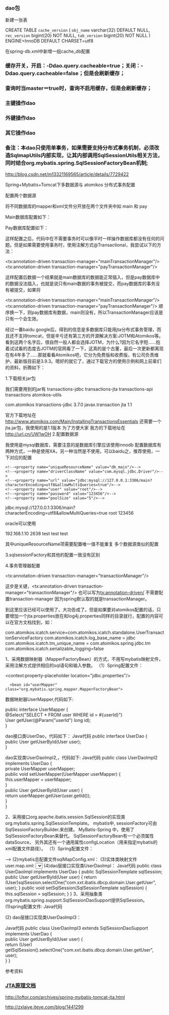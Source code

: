 ### dao包

新建一张表 

CREATE TABLE `cache_version` (
  `obj_name` varchar(32) DEFAULT NULL,
  `rec_version` bigint(20) NOT NULL,
  `tab_version` bigint(20) NOT NULL
) ENGINE=InnoDB DEFAULT CHARSET=utf8


在spring-db.xml中新增一组cache_db配置


### 缓存开关，开启：-Ddao.query.cacheable=true；关闭：-Ddao.query.cacheable=false；但是会刷新缓存；
### 查询时当master＝true时，查询不启用缓存，但是会刷新缓存；
### 主键操作dao
### 外键操作dao
### 其它操作dao
### 
### 

### 备注：本dao只使用单事务，如果需要支持分布式事务机制，必须改造SqlmapUtils内部实现，让其内部调用SqlSessionUtils相关方法，同时结合org.mybatis.spring.SqlSessionFactoryBean机制;

http://blog.csdn.net/m13321169565/article/details/7729422

Spring+Mybatis+Tomcat下多数据源与 atomikos 分布式事务配置

配置两个数据源

将不同数据库的mapper和xml文件分开放在两个文件夹中如 main 和 pay

Main数据库配置如下：

<bean id="mainDataSource" class="org.apache.commons.dbcp.BasicDataSource" destroy-method="close">
    <property name="driverClassName" value="com.mysql.jdbc.Driver"/>
    <property name="url" value="jdbc:mysql://127.0.0.1:3306/main?characterEncoding=utf8&allowMultiQueries=true"/>
    <property name="username" value="root"/>
    <property name="password" value="123456"/>
</bean>


<bean id="mainSqlSessionFactory" class="org.mybatis.spring.SqlSessionFactoryBean">
    <property name="dataSource" ref="mainDataSource"/>
    <property name="configLocation" value="classpath:mybatis.xml"/>
    <property name="mapperLocations" value="classpath*:mapper/main/*.xml"/>
</bean>

<!-- scan for mappers and let them be autowired -->
<bean class="org.mybatis.spring.mapper.MapperScannerConfigurer">
    <property name="sqlSessionFactoryBeanName" value="mainSqlSessionFactory"/>
    <!-- Mapper接口所在包名，Spring会自动查找其下的Mapper -->
    <property name="basePackage" value="com.loftor.mapper.main"/>
</bean>


Pay数据库配置如下：

<bean id="payDataSource" class="org.apache.commons.dbcp.BasicDataSource" destroy-method="close">
    <property name="driverClassName" value="com.mysql.jdbc.Driver"/>
    <property name="url" value="jdbc:mysql://127.0.0.1:3306/main?characterEncoding=utf8&allowMultiQueries=true"/>
    <property name="username" value="root"/>
    <property name="password" value="123456"/>
</bean>

<bean id="paySqlSessionFactory" class="org.mybatis.spring.SqlSessionFactoryBean">
    <property name="dataSource" ref="payDataSource"/>
    <property name="configLocation" value="classpath:mybatis.xml"/>
    <property name="mapperLocations" value="classpath*:mapper/pay/*.xml"/>
</bean>

<!-- scan for mappers and let them be autowired -->
<bean class="org.mybatis.spring.mapper.MapperScannerConfigurer">
    <property name="sqlSessionFactoryBeanName" value="paySqlSessionFactory"/>
    <!-- Mapper接口所在包名，Spring会自动查找其下的Mapper -->
    <property name="basePackage" value="com.loftor.mapper.pay"/>
</bean>

这样配置之后，代码中在不需要事务时可以像平时一样操作数据库都没有任何的问题。但是如果需要使用事务时，使用注解方式@Transactional，我尝试以下的方法：

<bean id="mainTransactionManager" class="org.springframework.jdbc.datasource.DataSourceTransactionManager">
    <property name="dataSource" ref="mainDataSource"/>
</bean>

<bean id="payTransactionManager" class="org.springframework.jdbc.datasource.DataSourceTransactionManager">
    <property name="dataSource" ref="payDataSource"/>
</bean>

<tx:annotation-driven transaction-manager="mainTransactionManager"/>
<tx:annotation-driven transaction-manager="payTransactionManager"/>

这样配置后数据一个结果就是main数据库的数据能正常插入，但是pay数据库中的数据没法插入，也就是说只有main数据的事务被提交，而pay数据库的事务没有被提交，如果将

<tx:annotation-driven transaction-manager="mainTransactionManager"/>
<tx:annotation-driven transaction-manager="payTransactionManager"/>
顺序换一下，则pay数据库有数据，main则没有，所以TransactionManager应该是只有一个会生效。

经过一番baidu google后，得到的信息是多数据库只能用jta分布式事务管理，而且还不支持tomcat，但是辛亏还有第三方的开源解决方案:JOTM和Atomikos等。看到这两个名字后，很自然一般人都会选择JOTM，为什么?因为它名字短……抱着试试看的态度去JOTM的官网看了一下，这真的是个古董，最后一次更新都离现在有4年多了……那就看看Atomikos吧，它分为免费版和收费版，有公司负责维护，最新版目前是3.9.3。嗯好的就它了，通过下载官方的使用示例和网上前辈们的资料，折腾如下：

1.下载相关jar包

我们需要用到的jar有
transactions-jdbc
transactions-jta
transactions-api
transactions
atomikos-utils

<dependency>  
    <groupId>com.atomikos</groupId>  
    <artifactId>transactions-jdbc</artifactId>  
    <version>3.7.0</version>  
</dependency>  
<dependency>  
    <groupId>javax.transaction</groupId>  
    <artifactId>jta</artifactId>  
    <version>1.1</version>  
</dependency>

官方下载地址在 http://www.atomikos.com/Main/InstallingTransactionsEssentials
还需要一个jta.jar包，我使用的是1.1版本
为了方便大家
我方的下载地址在 http://url.cn/UW1wOH
2.配置数据源

我使用是mysql数据库，需要注意的是数据库引擎应该使用innodb
配置数据库有两种方式，一种是使用XA，另一种当然是不使用，可以baidu之，推荐使用，一下对应的配置

<!-- 一般方式 -->
<!--<bean id="mainDataSource" class="com.atomikos.jdbc.nonxa.AtomikosNonXADataSourceBean" init-method="init" destroy-method="close">-->
    <!--<property name="uniqueResourceName" value="db_main"/>-->
    <!--<property name="driverClassName" value="com.mysql.jdbc.Driver"/>-->
    <!--<property name="url" value="jdbc:mysql://127.0.0.1:3306/main?characterEncoding=utf8&allowMultiQueries=true"/>-->
    <!--<property name="user" value="root"/>-->
    <!--<property name="password" value="123456"/>-->
    <!--<property name="poolSize" value="5"/>-->
<!--</bean>-->

<!-- XA方式 -->
<bean id="mainDataSource" class="com.atomikos.jdbc.AtomikosDataSourceBean" init-method="init" destroy-method="close">
    <property name="uniqueResourceName" value="db_main"/>
    <property name="xaDataSourceClassName" value="com.mysql.jdbc.jdbc2.optional.MysqlXADataSource"/>
    <property name="xaProperties">
        <props>
            <prop key="url">jdbc:mysql://127.0.0.1:3306/main?characterEncoding=utf8&allowMultiQueries=true</prop>
            <prop key="user">root</prop>
            <prop key="password">123456</prop>
        </props>
    </property>
    <property name="minPoolSize" value="10" />
    <property name="maxPoolSize" value="100" />
    <property name="borrowConnectionTimeout" value="30" />
    <property name="testQuery" value="select 1" />
    <property name="maintenanceInterval" value="60" />
</bean>

oracle可以使用

<bean id="oracleDataSource" class="com.atomikos.jdbc.AtomikosDataSourceBean" init-method="init" destroy-method="close">
    <property name="uniqueResourceName" value="oracleDataSource"/>
    <property name="xaDataSourceClassName" value="com.sybase.jdbc3.jdbc.SybXADataSource"/>
    <property name="xaProperties">
        <props>
            <prop key="serverName">192.168.1.10</prop>
                        <prop key="portNumber">2638</prop>
                        <prop key="databaseName">test</prop>
            <prop key="user">test</prop>
            <prop key="password">test</prop>
        </props>
    </property>
    <property name="minPoolSize" value="10" />
    <property name="maxPoolSize" value="100" />
    <property name="borrowConnectionTimeout" value="30" />
    <property name="testQuery" value="select 1" />
    <property name="maintenanceInterval" value="60" />
</bean>

其中uniqueResourceName项需要配置唯一值不能重复
多个数据源类似的配置

3.sqlsessionFactory和其他的配置一致没有区别

<bean id="mainSqlSessionFactory" class="org.mybatis.spring.SqlSessionFactoryBean">
    <property name="dataSource" ref="mainDataSource"/>
    <property name="configLocation" value="classpath:mybatis.xml"/>
    <property name="mapperLocations" value="classpath*:mapper/main/*.xml"/>
</bean>

<!-- scan for mappers and let them be autowired -->
<bean class="org.mybatis.spring.mapper.MapperScannerConfigurer">
    <property name="sqlSessionFactoryBeanName" value="mainSqlSessionFactory"/>
    <!-- Mapper接口所在包名，Spring会自动查找其下的Mapper -->
    <property name="basePackage" value="com.loftor.mapper.main"/>
</bean>

4.事务管理器配置

<!-- 分布式事务 -->
<bean id="atomikosTransactionManager" class="com.atomikos.icatch.jta.UserTransactionManager" init-method="init" destroy-method="close">
    <property name="forceShutdown" value="true"/>
</bean>

<bean id="atomikosUserTransaction" class="com.atomikos.icatch.jta.UserTransactionImp">
    <property name="transactionTimeout" value="300"/>
</bean>


<bean id="transactionManager" class="org.springframework.transaction.jta.JtaTransactionManager">
    <property name="transactionManager" ref="atomikosTransactionManager"/>
    <property name="userTransaction" ref="atomikosUserTransaction"/>
</bean>

<tx:annotation-driven transaction-manager="transactionManager"/>


这步是关键，<tx:annotation-driven transaction-manager="transactionManager"/> 也可以写为<tx:annotation-driven/> 不需要配置transaction-manager 因为spring默认取的就是transactionManager。

到这里应该已经可以使用了。大功告成了。但是如果要对atomikos配置的话，只要增加一个jta.properties放在和log4j.properties同样的目录就行，配置的内容可以在官方文档找到，如：

com.atomikos.icatch.service=com.atomikos.icatch.standalone.UserTransactionServiceFactory
com.atomikos.icatch.log_base_name = jdbc
com.atomikos.icatch.tm_unique_name = com.atomikos.spring.jdbc.tm
com.atomikos.icatch.serializable_logging=false


1、采用数据映射器（MapperFactoryBean）的方式，不用写mybatis映射文件，采用注解方式提供相应的sql语句和输入参数。
  （1）Spring配置文件：

   <!-- 引入jdbc配置文件 -->      

 <context:property-placeholder location="jdbc.properties"/>          

 <!--创建jdbc数据源 -->        

<bean id="dataSource" class="org.apache.commons.dbcp.BasicDataSource" destroy-method="close">         

 <property name="driverClassName" value="${driver}"/>        

  <property name="url" value="${url}"/>         

 <property name="username" value="${username}"/>         

 <property name="password" value="${password}"/>          

<property name="initialSize" value="${initialSize}"/>          

<property name="maxActive" value="${maxActive}"/>       

   <property name="maxIdle" value="${maxIdle}"/>          

<property name="minIdle" value="${minIdle}"/>       

 </bean>        

  <!-- 创建SqlSessionFactory，同时指定数据源-->       

 <bean id="sqlSessionFactory" class="org.mybatis.spring.SqlSessionFactoryBean">        

 <property name="dataSource" ref="dataSource" />         

</bean>         

  <!--创建数据映射器，数据映射器必须为接口-->  

      <bean id="userMapper" class="org.mybatis.spring.mapper.MapperFactoryBean">        

 <property name="mapperInterface" value="com.xxt.ibatis.dbcp.dao.UserMapper" />       

  <property name="sqlSessionFactory" ref="sqlSessionFactory" />        

 </bean>         

 <bean id="userDaoImpl2" class="com.xxt.ibatis.dbcp.dao.impl.UserDaoImpl2">       

 <property name="userMapper" ref="userMapper"/>  

 </bean>  

 

数据映射器UserMapper,代码如下:

public interface UserMapper {     
    @Select("SELECT * FROM user WHERE id = #{userId}")        
  User getUser(@Param("userId") long id);   
 }  
 
 
dao接口类UserDao，代码如下：
Java代码
public interface UserDao {   
    public User getUserById(User user);  
 }  
 
dao实现类UserDaoImpl2,，代码如下:
Java代码
public class UserDaoImpl2 implements UserDao {   
     private UserMapper userMapper;      
     public void setUserMapper(UserMapper userMapper) {       
      this.userMapper = userMapper;      
   }         
   public User getUserById(User user) {      
     return userMapper.getUser(user.getId());      
   }  
  }  
 
 
2、采用接口org.apache.ibatis.session.SqlSession的实现类org.mybatis.spring.SqlSessionTemplate。
    mybatis中, sessionFactory可由SqlSessionFactoryBuilder.来创建。
MyBatis-Spring 中，使用了SqlSessionFactoryBean来替代。
SqlSessionFactoryBean有一个必须属性dataSource，
另外其还有一个通用属性configLocation（用来指定mybatis的xml配置文件路径）。
   （1）Spring配置文件：
<!-- 创建SqlSessionFactory，同时指定数据源-->  
<bean id="sqlSessionFactory" class="org.mybatis.spring.SqlSessionFactoryBean">     
 <property name="dataSource" ref="dataSource" />     
 <!-- 指定sqlMapConfig总配置文件，订制的environment在spring容器中不在生效-->   
 <property  name="configLocation"  value="classpath:sqlMapConfig.xml"/>   
 <!--指定实体类映射文件，可以指定同时指定某一包以及子包下面的所有配置文件，mapperLocations和configLocation有一个即可，当需要为实体类指定别名时，可指定configLocation属性，再在mybatis总配置文件中采用mapper引入实体类映射文件 -->  
  <!- - <property  name="mapperLocations"  value="classpath*:com/xxt/ibatis/dbcp/**/*.xml"/>  -->
 <bean>
  (2)mybatis总配置文件sqlMapConfig.xml：
<configuration>    
 <typeAliases>     
  <typeAlias type="com.xxt.ibatis.dbcp.domain.User" alias="User" />   
 </typeAliases>     
<mappers>      
  <mapper resource="com/xxt/ibatis/dbcp/domain/user.map.xml" />      
 </mappers>  
 </configuration> 
(3)实体类映射文件user.map.xml:
<mapper namespace="com.xxt.ibatis.dbcp.domain.User">       
 <resultMap type="User" id="userMap">         
  <id property="id" column="id" />        
   <result property="name" column="name" />        
   <result property="password" column="password" />      
     <result property="createTime" column="createtime" />     
   </resultMap>     
   <select id="getUser" parameterType="User" resultMap="userMap">     
     select * from user where id = #{id}        
</select>  
 <mapper/> 
 (4)dao层接口实现类UserDaoImpl：
Java代码
public class UserDaoImpl implements  UserDao  {  
    public SqlSessionTemplate sqlSession;    
      public User getUserById(User user) {     
     return (User)sqlSession.selectOne("com.xxt.ibatis.dbcp.domain.User.getUser", user); 
     }  
    public void setSqlSession(SqlSessionTemplate sqlSession) {       
    this.sqlSession = sqlSession;      }  
  }  
3、采用抽象类org.mybatis.spring.support.SqlSessionDaoSupport提供SqlSession。
   (1)spring配置文件:
Java代码
<bean id="sqlSessionFactory" class="org.mybatis.spring.SqlSessionFactoryBean">      
 <property name="dataSource" ref="dataSource" />     
 <property  name="configLocation"  value="classpath:sqlMapConfig.xml"/>     
 <!-- <property  name="mapperLocations"  value="classpath*:com/xxt/ibatis/dbcp/domain/user.map.xml"/   >  -->   
</bean>    
  <bean id="sqlSession"     class="org.mybatis.spring.SqlSessionTemplate">         
 <constructor-arg index="0" ref="sqlSessionFactory" />   
 </bean>    
 <bean id="userDaoImpl3" class="com.xxt.ibatis.dbcp.dao.impl.UserDaoImpl3">     
 <!--注入SqlSessionTemplate实例 -->      
<property name="sqlSessionTemplate" ref="sqlSession" />     
  <!--也可直接注入SqlSessionFactory实例，二者都指定时，SqlSessionFactory失效 -->     
 <!-- <property name="sqlSessionFactory" ref="sqlSessionFactory" />    -->  
 </bean>  
 
 (2) dao层接口实现类UserDaoImpl3：
   
Java代码
public class UserDaoImpl3 extends SqlSessionDaoSupport implements UserDao {  
   public User getUserById(User user) {     
   return (User) getSqlSession().selectOne("com.xxt.ibatis.dbcp.domain.User.getUser", user);     
} 
  }  

参考资料

### [JTA原理文档](JTA.MD)

http://loftor.com/archives/spring-mybatis-tomcat-jta.html

http://zxlaiye.iteye.com/blog/1441299
